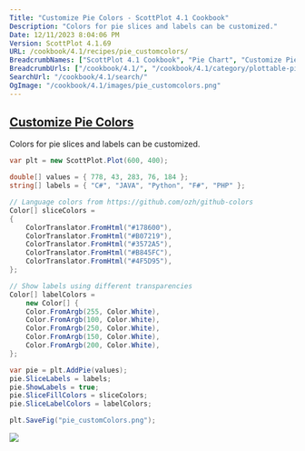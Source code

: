 ```yaml
---
Title: "Customize Pie Colors - ScottPlot 4.1 Cookbook"
Description: "Colors for pie slices and labels can be customized."
Date: 12/11/2023 8:04:06 PM
Version: ScottPlot 4.1.69
URL: /cookbook/4.1/recipes/pie_customcolors/
BreadcrumbNames: ["ScottPlot 4.1 Cookbook", "Pie Chart", "Customize Pie Colors"]
BreadcrumbUrls: ["/cookbook/4.1/", "/cookbook/4.1/category/plottable-pie", "/cookbook/4.1/recipes/pie_customcolors/"]
SearchUrl: "/cookbook/4.1/search/"
OgImage: "/cookbook/4.1/images/pie_customcolors.png"
---
```


<h2><a href='/cookbook/4.1/recipes/pie_customcolors/'>Customize Pie Colors</a></h2>

Colors for pie slices and labels can be customized.

```cs
var plt = new ScottPlot.Plot(600, 400);

double[] values = { 778, 43, 283, 76, 184 };
string[] labels = { "C#", "JAVA", "Python", "F#", "PHP" };

// Language colors from https://github.com/ozh/github-colors
Color[] sliceColors =
{
    ColorTranslator.FromHtml("#178600"),
    ColorTranslator.FromHtml("#B07219"),
    ColorTranslator.FromHtml("#3572A5"),
    ColorTranslator.FromHtml("#B845FC"),
    ColorTranslator.FromHtml("#4F5D95"),
};

// Show labels using different transparencies
Color[] labelColors =
    new Color[] {
    Color.FromArgb(255, Color.White),
    Color.FromArgb(100, Color.White),
    Color.FromArgb(250, Color.White),
    Color.FromArgb(150, Color.White),
    Color.FromArgb(200, Color.White),
};

var pie = plt.AddPie(values);
pie.SliceLabels = labels;
pie.ShowLabels = true;
pie.SliceFillColors = sliceColors;
pie.SliceLabelColors = labelColors;

plt.SaveFig("pie_customColors.png");
```

<img src='../../images/pie_customcolors.png' class='d-block mx-auto my-5' />


